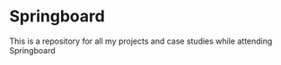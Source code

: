 # Springboard
This is a repository for all my projects and case studies while attending Springboard
